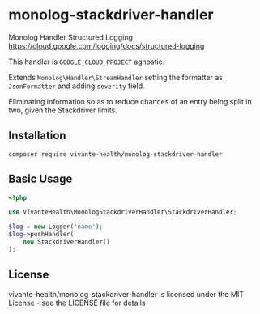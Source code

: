 # monolog-stackdriver-handler
Monolog Handler Structured Logging
https://cloud.google.com/logging/docs/structured-logging

This handler is `GOOGLE_CLOUD_PROJECT` agnostic.
 
Extends `Monolog\Handler\StreamHandler` setting the formatter as `JsonFormatter` and adding `severity` field.

Eliminating information so as to reduce chances of an entry being split in two, given the Stackdriver limits.

## Installation
```
composer require vivante-health/monolog-stackdriver-handler
```

## Basic Usage
```php
<?php

use VivanteHealth\MonologStackdriverHandler\StackdriverHandler;

$log = new Logger('name');
$log->pushHandler(
    new StackdriverHandler()
);

```

## License

vivante-health/monolog-stackdriver-handler is licensed under the MIT License - see the LICENSE file for details